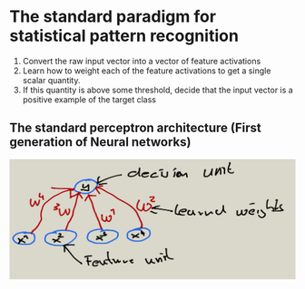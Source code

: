 # The standard paradigm for statistical pattern recognition 

1. Convert the raw input vector into a vector of feature activations
2. Learn how to weight each of the feature activations to get a single scalar quantity.
3. If this quantity is above some threshold, decide that the input vector is a positive example of the target class

## The standard perceptron architecture (First generation of Neural networks)

![perceptron](images/perceptrons.png)



